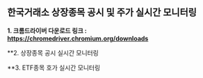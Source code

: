 ## 한국거래소 상장종목 공시 및 주가 실시간 모니터링

**1. 크롬드라이버 다운로드 링크 : https://chromedriver.chromium.org/downloads**

**2. 상장종목 공시 실시간 모니터링

**3. ETF종목 호가 실시간 모니터링


